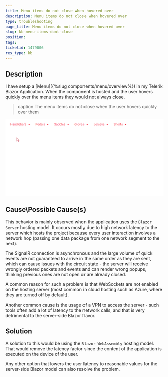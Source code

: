 ```yaml
---
title: Menu items do not close when hovered over
description: Menu items do not close when hovered over
type: troubleshooting
page_title: Menu items do not close when hovered over
slug: kb-menu-items-dont-close
position: 
tags: 
ticketid: 1479006
res_type: kb
---
```


## Description

I have setup a [Menu]({%slug components/menu/overview%}) in my Telerik Blazor Application. When the component is hosted and the user hovers quickly over the menu items they would not always close.

>caption The menu items do not close when the user hovers quickly over them

![menu items do not close on hover](images/menu-items-dont-close.gif)
   
## Cause\Possible Cause(s)

This behavior is mainly observed when the application uses the `Blazor Server` hosting model. It occurs mostly due to high network latency to the server which hosts the project because every user interaction involves a network hop (passing one data package from one network segment to the next). 

The SignalR connection is asynchronous and the large volume of quick events are not guaranteed to arrive in the same order as they are sent, which can cause issues with the circuit state - the server will receive wrongly ordered packets and events and can render wrong popups, thinking previous ones are not open or are already closed.

A common reason for such a problem is that WebSockets are not enabled on the hosting server (most common in cloud hosting such as Azure, where they are turned off by default).

Another common cause is the usage of a VPN to access the server - such tools often add a lot of latency to the network calls, and that is very detrimental to the server-side Blazor flavor.

## Solution

A solution to this would be using the `Blazor WebAssembly` hosting model. That would remove the latency factor since the content of the application is executed on the device of the user.

Any other option that lowers the user latency to reasonable values for the server-side Blazor model can also resolve the problem.